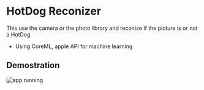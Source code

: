 # HotDog Reconizer

This use the camera or the photo library and reconize if the picture is or not a HotDog

- Using CoreML, apple API for machine learning

## Demostration

![app running](Documentation/appGif.gif)
